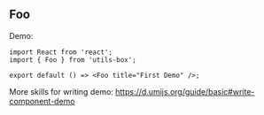 
## Foo

Demo:

```tsx
import React from 'react';
import { Foo } from 'utils-box';

export default () => <Foo title="First Demo" />;
```

More skills for writing demo: https://d.umijs.org/guide/basic#write-component-demo

